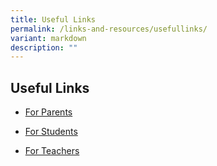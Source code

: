 ```yaml
---
title: Useful Links
permalink: /links-and-resources/usefullinks/
variant: markdown
description: ""
---
```

## Useful Links


* [For Parents](https://poiching.moe.edu.sg/quick-links/permalink/)

* [For Students](https://poiching.moe.edu.sg/quick-links/for-students/)

* [For Teachers](https://poiching.moe.edu.sg/quick-links/for-teachers/)